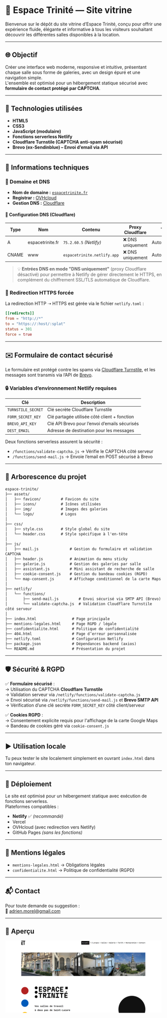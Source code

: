 # 🌿 Espace Trinité — Site vitrine

Bienvenue sur le dépôt du site vitrine d’Espace Trinité, conçu pour offrir une expérience fluide, élégante et informative à tous les visiteurs souhaitant découvrir les différentes salles disponibles à la location.

---

## 🌐 Objectif

Créer une interface web moderne, responsive et intuitive, présentant chaque salle sous forme de galeries, avec un design épuré et une navigation simple.  
L'ensemble est optimisé pour un hébergement statique sécurisé avec **formulaire de contact protégé par CAPTCHA**.

---

## 🧱 Technologies utilisées

- **HTML5**
- **CSS3**
- **JavaScript (modulaire)**
- **Fonctions serverless Netlify**
- **Cloudflare Turnstile (CAPTCHA anti-spam sécurisé)**
- **Brevo (ex-Sendinblue) – Envoi d’email via API**

---

## 🧾 Informations techniques

### 🔐 Domaine et DNS

- **Nom de domaine :** [`espacetrinite.fr`](https://espacetrinite.fr)
- **Registrar :** [OVHcloud](https://www.ovh.com/)
- **Gestion DNS :** [Cloudflare](https://www.cloudflare.com/)

#### 🔧 Configuration DNS (Cloudflare)

| Type   | Nom               | Contenu                          | Proxy Cloudflare | TTL         |
|--------|-------------------|----------------------------------|------------------|-------------|
| A      | espacetrinite.fr  | `75.2.60.5` *(Netlify)*          | ❌ DNS uniquement | Automatique |
| CNAME  | www               | `espacetrinite.netlify.app`      | ❌ DNS uniquement | Automatique |

> 💡 **Entrées DNS en mode "DNS uniquement"** (proxy Cloudflare désactivé) pour permettre à Netlify de gérer directement le HTTPS, en complément du chiffrement SSL/TLS automatique de Cloudflare.

### 📄 Redirection HTTPS forcée

La redirection HTTP ➝ HTTPS est gérée via le fichier `netlify.toml` :

```toml
[[redirects]]
from = "http://*"
to = "https://:host/:splat"
status = 301
force = true
```

---

## ✉️ Formulaire de contact sécurisé

Le formulaire est protégé contre les spams via [Cloudflare Turnstile](https://developers.cloudflare.com/turnstile/), et les messages sont transmis via l’API de [Brevo](https://www.brevo.com/fr/).

### 🔒 Variables d’environnement Netlify requises

| Clé                | Description                                      |
|--------------------|--------------------------------------------------|
| `TURNSTILE_SECRET` | Clé secrète Cloudflare Turnstile                 |
| `FORM_SECRET_KEY`  | Clé partagée utilisée côté client + fonction     |
| `BREVO_API_KEY`    | Clé API Brevo pour l’envoi d’emails sécurisés    |
| `DEST_EMAIL`       | Adresse de destination pour les messages         |

Deux fonctions serverless assurent la sécurité :

- `/functions/validate-captcha.js` → Vérifie le CAPTCHA côté serveur  
- `/functions/send-mail.js` → Envoie l’email en POST sécurisé à Brevo

---

## 📁 Arborescence du projet

```
espace-trinite/
├── assets/
│   ├── favicon/         # Favicon du site
│   ├── icons/           # Icônes utilisées
│   ├── img/             # Images des galeries
│   └── logo/            # Logos
│
├── css/
│   ├── style.css        # Style global du site
│   └── header.css       # Style spécifique à l'en-tête
│
├── js/
│   ├── mail.js              # Gestion du formulaire et validation CAPTCHA
│   ├── header.js            # Animation du menu sticky
│   ├── galerie.js           # Gestion des galeries par salle
│   ├── assistant.js         # Mini assistant de recherche de salle
│   ├── cookie-consent.js    # Gestion du bandeau cookies (RGPD)
│   └── map-consent.js       # Affichage conditionnel de la carte Maps
│
├── netlify/
│   └── functions/
│       ├── send-mail.js         # Envoi sécurisé via SMTP API (Brevo)
│       └── validate-captcha.js  # Validation Cloudflare Turnstile côté serveur
│
├── index.html                # Page principale
├── mentions-legales.html     # Page RGPD / légale
├── confidentialite.html      # Politique de confidentialité
├── 404.html                  # Page d’erreur personnalisée
├── netlify.toml              # Configuration Netlify
├── package.json              # Dépendances backend (axios)
└── README.md                 # Présentation du projet
```

---

## 🛡️ Sécurité & RGPD

✅ **Formulaire sécurisé** :  
→ Utilisation du CAPTCHA **Cloudflare Turnstile**  
→ Validation serveur via `/netlify/functions/validate-captcha.js`  
→ Envoi sécurisé via `/netlify/functions/send-mail.js` et **Brevo SMTP API**  
→ Vérification d’une clé secrète `FORM_SECRET_KEY` côté client/serveur

✅ **Cookies RGPD** :  
→ Consentement explicite requis pour l'affichage de la carte Google Maps  
→ Bandeau de cookies géré via `cookie-consent.js`

---

## ▶️ Utilisation locale

Tu peux tester le site localement simplement en ouvrant `index.html` dans ton navigateur.

---

## 🚀 Déploiement

Le site est optimisé pour un hébergement statique avec exécution de fonctions serverless.  
Plateformes compatibles :

- **Netlify** ✅ *(recommandé)*
- Vercel
- OVHcloud (avec redirection vers Netlify)
- GitHub Pages *(sans les fonctions)*

---

## 🛟 Mentions légales

- `mentions-legales.html` → Obligations légales
- `confidentialite.html` → Politique de confidentialité (RGPD)

---

## 📬 Contact

Pour toute demande ou suggestion :  
📧 adrien.morel@gmail.com

---

## 📸 Aperçu

![Aperçu Espace Trinité](assets/img/preview.png)
